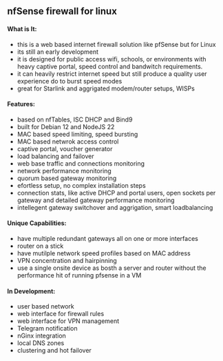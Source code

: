 ## nfSense firewall for linux

#### What is It:
  - this is a web based internet firewall solution like pfSense but for Linux
  - its still an early development
  - it is designed for public access wifi, schools, or environments with heavy captive portal, speed control and bandwitch requirements.
  - it can heavily restrict internet speed but still produce a quality user experience do to burst speed modes
  - great for Starlink and aggrigated modem/router setups, WISPs 

#### Features:
  - based on nfTables, ISC DHCP and Bind9
  - built for Debian 12 and NodeJS 22
  - MAC based speed limiting, speed bursting
  - MAC based netwrok access control
  - captive portal, voucher generator 
  - load balancing and failover
  - web base traffic and connections monitoring
  - network performance monitoring 
  - quorum based gateway monitoring
  - efortless setup, no complex installation steps
  - connection stats, like active DHCP and portal users, open sockets per gateway and detailed gateway performance monitoring
  - intellegent gateway switchover and aggrigation, smart loadbalancing

#### Unique Capabilities:
  - have multiple redundant gateways all on one or more interfaces
  - router on a stick
  - have mutilple network speed profiles based on MAC address
  - VPN concentration and hairpinning
  - use a single onsite device as bosth a server and router without the performance hit of running pfsense in a VM

#### In Development:
 - user based network
 - web interface for firewall rules
 - web interface for VPN management
 - Telegram notification
 - nGinx integration
 - local DNS zones
 - clustering and hot failover
